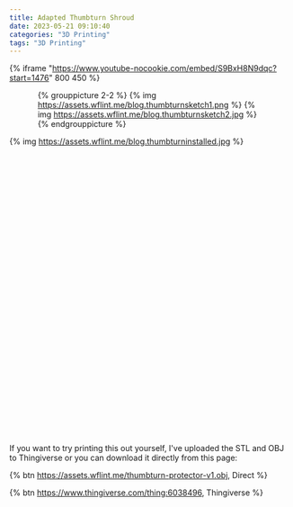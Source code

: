 ```yaml
---
title: Adapted Thumbturn Shroud
date: 2023-05-21 09:10:40
categories: "3D Printing"
tags: "3D Printing"
---
```


<!-- more -->

{% iframe "https://www.youtube-nocookie.com/embed/S9BxH8N9dqc?start=1476" 800 450 %}

<div style="width:80%; margin:auto;">

{% grouppicture 2-2 %}
  {% img https://assets.wflint.me/blog.thumbturnsketch1.png %}
  {% img https://assets.wflint.me/blog.thumbturnsketch2.jpg %}
{% endgrouppicture %}

</div>

{% img https://assets.wflint.me/blog.thumbturninstalled.jpg %}

<script src="https://cdn.babylonjs.com/viewer/babylon.viewer.js"></script>

<div style="width: 800px; height: 500px; margin: auto;">
<babylon model="https://assets.wflint.me/thumbturn-protector-v1.obj" extends="default"></babylon>
</div>

If you want to try printing this out yourself, I've uploaded the STL and OBJ to Thingiverse or you can download it directly from this page:

{% btn https://assets.wflint.me/thumbturn-protector-v1.obj, Direct %}

{% btn https://www.thingiverse.com/thing:6038496, Thingiverse %}